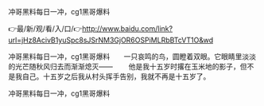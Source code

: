 冲哥黑料每日一冲，cg1黑哥爆料

👉最/新/观/看/入/口/👉http://www.baidu.com/link?url=jHz8AcivB1yuSpc8sJSrNM3GjOR6OSPiMLRbBTcVT1O&wd

冲哥黑料每日一冲，cg1黑哥爆料　　一只哀鸣的鸟，圆瞪着双眼。它眼睛里淡淡的光芒随秋风归去而渐渐熄灭——
　　他是我十五岁时撂在玉米地的影子，但不是我自己。十五岁之后我从村头挥手告别，我就不再是十五岁了。


冲哥黑料每日一冲，cg1黑哥爆料
